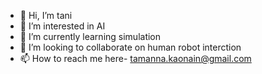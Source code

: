 - 👋 Hi, I’m tani
- 👀 I’m interested in AI
- 🌱 I’m currently learning simulation
- 💞️ I’m looking to collaborate on human robot interction
- 📫 How to reach me here- tamanna.kaonain@gmail.com

<!---
ktamanna/ktamanna is a ✨ special ✨ repository because its `README.md` (this file) appears on your GitHub profile.
You can click the Preview link to take a look at your changes.
--->
